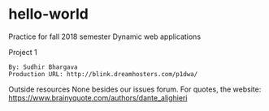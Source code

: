 # hello-world
Practice for fall 2018 semester Dynamic web applications

Project 1

    By: Sudhir Bhargava
    Production URL: http://blink.dreamhosters.com/p1dwa/

Outside resources
None besides our issues forum.
For quotes, the website: https://www.brainyquote.com/authors/dante_alighieri




